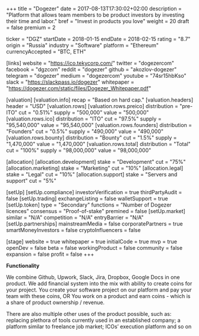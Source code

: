 +++
title = "Dogezer"
date = 2017-08-13T17:30:02+02:00
description = "Platform that allows team members to be product investors by investing their time and labor."
bref = "Invest in products you love"
weight = 20
draft = false
premium = 2

ticker = "DGZ"
startDate = 2018-01-15
endDate = 2018-02-15
rating = "8.7"
origin = "Russia"
industry = "Software"
platform = "Ethereum"
currencyAccepted = "BTC, ETH"

[links]
  website = "https://ico.tekycorp.com/"
  twitter = "dogezercom"
  facebook = "dgzcom"
  reddit = "dogezer"
  github = "akozlov-dogezer"
  telegram = "dogezer"
  medium = "dogezercom"
  youtube = "74sr15hbKso"
  slack = "https://slackpass.io/dogezer"
  whitepaper = "https://dogezer.com/static/files/Dogezer_Whitepaper.pdf"

[valuation]
  [valuation.info]
    recap = "Based on hard cap."
  [valuation.headers]
    header = "USD"
  [valuation.rows]
    [valuation.rows.preico]
      distribution = "pre-ITO"
      cut = "0.51%"
      supply = "500,000"
      value = "500,000"
    [valuation.rows.ico]
      distribution = "ITO"
      cut = "97.5%"
      supply = "95,540,000"
      value = "95,540,000"
    [valuation.rows.founders]
      distribution = "Founders"
      cut = "0.5%"
      supply = "490,000"
      value = "490,000"
    [valuation.rows.bounty]
      distribution = "Bounty"
      cut = "1.5%"
      supply = "1,470,000"
      value = "1,470,000"
    [valuation.rows.total]
      distribution = "Total"
      cut = "100%"
      supply = "98,000,000"
      value = "98,000,000"

[allocation]
  [allocation.development]
    stake = "Development"
    cut = "75%"
  [allocation.marketing]
    stake = "Marketing"
    cut = "10%"
  [allocation.legal]
    stake = "Legal"
    cut = "10%"
  [allocation.support]
    stake = "Servers and support"
    cut = "5%"

[setUp]
  [setUp.compliance]
    investorVerification = true
    thirdPartyAudit = false
  [setUp.trading]
    exchangeListing = false
    walletSupport = true
  [setUp.token]
    type = "Secondary"
    functions = "Number of Dogezer licences"
    consensus = "Proof-of-stake"
    premined = false
  [setUp.market]
    similar = "N/A"
    competition = "N/A"
    entryBarrier = "N/A"
  [setUp.partnerships]
    mainstreamMedia = false
    corporatePartners = true
    smartMoneyInvestors = false
    cryptoInfluencers = false

[stage]
  website = true
  whitepaper = true
  initialCode = true
  mvp = true
  openDev = false
  beta = false
  workingProduct = false
  community = false
  expansion = false
  profit = false
+++

**Functionality**

We combine Github, Upwork, Slack, Jira, Dropbox, Google Docs in one product.
We add financial system into the mix with ability to create coins for your project.
You create your software project on our platform and pay your team with these coins, OR
You work on a product and earn coins - which is a share of product ownership / revenue.

There are also multiple other uses of the product possible, such as: replacing plethora of tools currently used in an established company; a platform similar to freelance job market; ICOs’ execution platform and so on

